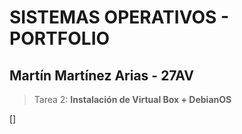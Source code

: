 # SISTEMAS OPERATIVOS - PORTFOLIO
  
## Martín Martínez Arias - 27AV

>Tarea 2: **Instalación de Virtual Box + DebianOS**

[]
